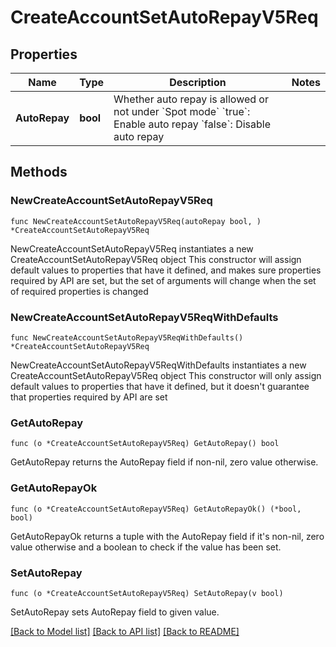 # CreateAccountSetAutoRepayV5Req

## Properties

Name | Type | Description | Notes
------------ | ------------- | ------------- | -------------
**AutoRepay** | **bool** | Whether auto repay is allowed or not under &#x60;Spot mode&#x60;  &#x60;true&#x60;: Enable auto repay  &#x60;false&#x60;: Disable auto repay | 

## Methods

### NewCreateAccountSetAutoRepayV5Req

`func NewCreateAccountSetAutoRepayV5Req(autoRepay bool, ) *CreateAccountSetAutoRepayV5Req`

NewCreateAccountSetAutoRepayV5Req instantiates a new CreateAccountSetAutoRepayV5Req object
This constructor will assign default values to properties that have it defined,
and makes sure properties required by API are set, but the set of arguments
will change when the set of required properties is changed

### NewCreateAccountSetAutoRepayV5ReqWithDefaults

`func NewCreateAccountSetAutoRepayV5ReqWithDefaults() *CreateAccountSetAutoRepayV5Req`

NewCreateAccountSetAutoRepayV5ReqWithDefaults instantiates a new CreateAccountSetAutoRepayV5Req object
This constructor will only assign default values to properties that have it defined,
but it doesn't guarantee that properties required by API are set

### GetAutoRepay

`func (o *CreateAccountSetAutoRepayV5Req) GetAutoRepay() bool`

GetAutoRepay returns the AutoRepay field if non-nil, zero value otherwise.

### GetAutoRepayOk

`func (o *CreateAccountSetAutoRepayV5Req) GetAutoRepayOk() (*bool, bool)`

GetAutoRepayOk returns a tuple with the AutoRepay field if it's non-nil, zero value otherwise
and a boolean to check if the value has been set.

### SetAutoRepay

`func (o *CreateAccountSetAutoRepayV5Req) SetAutoRepay(v bool)`

SetAutoRepay sets AutoRepay field to given value.



[[Back to Model list]](../README.md#documentation-for-models) [[Back to API list]](../README.md#documentation-for-api-endpoints) [[Back to README]](../README.md)


